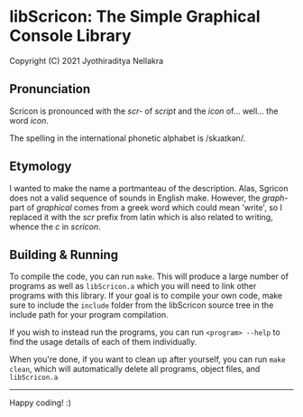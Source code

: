 # libScricon: The Simple Graphical Console Library
Copyright (C) 2021 Jyothiraditya Nellakra

## Pronunciation
Scricon is pronounced with the _scr-_ of _script_ and the _icon_ of... well... the word _icon_.

The spelling in the international phonetic alphabet is /skɹaɪkən/.

## Etymology

I wanted to make the name a portmanteau of the description. Alas, Sgricon does not a valid sequence of sounds in English make. However, the _graph-_ part of _graphical_ comes from a greek word which could mean 'write', so I replaced it with the _scr_ prefix from latin which is also related to writing, whence the _c_ in _scricon_.

## Building & Running

To compile the code, you can run `make`. This will produce a large number of programs as well as `libScricon.a` which you will need to link other programs with this library. If your goal is to compile your own code, make sure to include the `include` folder from the libScricon source tree in the include path for your program compilation.

If you wish to instead run the programs, you can run `<program> --help` to find the usage details of each of them individually.

When you're done, if you want to clean up after yourself, you can run `make clean`, which will automatically delete all programs, object files, and `libScricon.a`

---

Happy coding! :)
